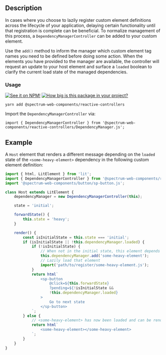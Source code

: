 ## Description

In cases where you choose to lazily register custom element definitions across the lifecycle of your application, delaying certain functionality until that registration is complete can be beneficial. To normalize management of this process, a `DependencyManagerController` can be added to your custom element.

Use the `add()` method to inform the manager which custom element tag names you need to be defined before doing some action. When the elements you have provided to the manager are available, the controller will request an update to your host element and surface a `loaded` boolean to clarify the current load state of the managed dependencies.

### Usage

[![See it on NPM!](https://img.shields.io/npm/v/@spectrum-web-components/reactive-controllers?style=for-the-badge)](https://www.npmjs.com/package/@spectrum-web-components/reactive-controllers)
[![How big is this package in your project?](https://img.shields.io/bundlephobia/minzip/@spectrum-web-components/reactive-controllers?style=for-the-badge)](https://bundlephobia.com/result?p=@spectrum-web-components/reactive-controllers)

```
yarn add @spectrum-web-components/reactive-controllers
```

Import the `DependencyManagerController` via:

```
import { DependencyManagerController } from '@spectrum-web-components/reactive-controllers/DependencyManager.js';
```

## Example

A `Host` element that renders a different message depending on the `loaded` state of the `<some-heavy-element>` dependency in the following custom element definition:

```js
import { html, LitElement } from 'lit';
import { DependencyManagerController } from '@spectrum-web-components/reactive-controllers/DependencyManager.js';
import '@spectrum-web-components/button/sp-button.js';

class Host extends LitElement {
    dependencyManager = new DependencyManagerController(this);

    state = 'initial';

    forwardState() {
        this.state = 'heavy';
    }

    render() {
        const isInitialState = this.state === 'initial';
        if (isInitialState || !this.dependencyManager.loaded) {
            if (!isInitialState) {
                // When not in the initial state, this element depends on <some-heavy-element>
                this.dependencyManager.add('some-heavy-element');
                // Lazily load that element
                import('path/to/register/some-heavy-element.js');
            }
            return html`
                <sp-button
                    @click=${this.forwardState}
                    ?pending=${!isInitialState &&
                    !this.dependencyManager.loaded}
                >
                    Go to next state
                </sp-button>
            `;
        } else {
            // <some-heavy-element> has now been loaded and can be rendered
            return html`
                <some-heavy-element></some-heavy-element>
            `;
        }
    }
}
```
